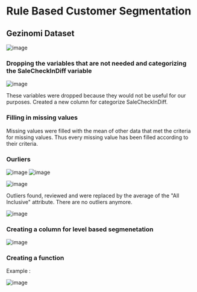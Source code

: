 # Rule Based Customer Segmentation 
## Gezinomi Dataset

![image](https://user-images.githubusercontent.com/98966968/226106631-2920e13e-53b0-4c00-ac8b-7ed956c942b7.png)

### Dropping the variables that are not needed and categorizing the SaleCheckInDiff variable

![image](https://user-images.githubusercontent.com/98966968/226115482-405d8231-6311-4526-b6bd-dc371e9634ec.png)

These variables were dropped because they would not be useful for our purposes. 
Created a new column for categorize SaleCheckInDiff.

### Filling in missing values
Missing values were filled with the mean of other data that met the criteria for missing values.
Thus every missing value has been filled according to their criteria.

### Ourliers

![image](https://user-images.githubusercontent.com/98966968/226110303-50f1a1d4-d79f-4e69-9af9-b2849f442e05.png)
![image](https://user-images.githubusercontent.com/98966968/226110312-db2fe935-9d35-4a8f-b97b-52b42b9c6076.png)


![image](https://user-images.githubusercontent.com/98966968/226110217-b3fecb6a-54e4-4ef7-918f-9a1b870faf1c.png)

Outliers found, reviewed and were replaced by the average of the "All Inclusive" attribute.
There are no outliers anymore.

![image](https://user-images.githubusercontent.com/98966968/226113264-93317f7f-1860-484f-ad64-c8fb901b9ed8.png)

### Creating a column for level based segmenetation
![image](https://user-images.githubusercontent.com/98966968/226113661-8d3bdafc-bd3b-4288-a9e5-60ca9ec62cc5.png)

### Creating a function

Example :

![image](https://user-images.githubusercontent.com/98966968/226113990-5a774a5c-3d09-4575-a298-2d6c08ad929c.png)

